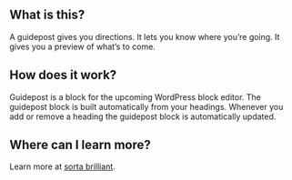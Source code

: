 ## What is this?
A guidepost gives you directions. It lets you know where you’re going. It gives you a preview of what’s to come. 

## How does it work?
Guidepost is a block for the upcoming WordPress block editor. The guidepost block is built automatically from your headings. Whenever you add or remove a heading the guidepost block is automatically updated.

## Where can I learn more?
Learn more at [sorta brilliant](https://sortabrilliant.com/guidepost/).
